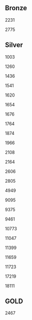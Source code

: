 ## Bronze

2231

2775

## Silver

1003

1260

1436

1541

1620

1654

1676

1764

1874

1966

2108

2164

2606

2805

4949

9095

9375

9461

10773

11047

11399

11659

11723

17219

18111

## GOLD

2467
